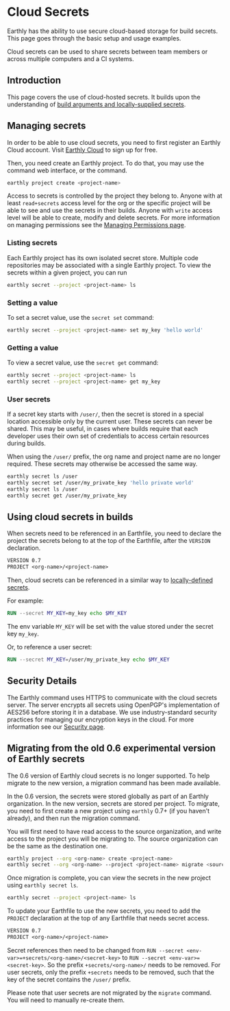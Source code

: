 # Cloud Secrets

Earthly has the ability to use secure cloud-based storage for build secrets. This page goes through the basic setup and usage examples.

Cloud secrets can be used to share secrets between team members or across multiple computers and a CI systems.

## Introduction

This page covers the use of cloud-hosted secrets. It builds upon the understanding of [build arguments and locally-supplied secrets](../guides/build-args.md).

## Managing secrets

In order to be able to use cloud secrets, you need to first register an Earthly Cloud account. Visit [Earthly Cloud](https://cloud.earthly.dev) to sign up for free.

Then, you need create an Earthly project. To do that, you may use the command web interface, or the command.

```bash
earthly project create <project-name>
```

Access to secrets is controlled by the project they belong to. Anyone with at least `read+secrets` access level for the org or the specific project will be able to see and use the secrets in their builds. Anyone with `write` access level will be able to create, modify and delete secrets. For more information on managing permissions see the [Managing Permissions page](./managing-permissions.md).

### Listing secrets

Each Earthly project has its own isolated secret store. Multiple code repositories may be associated with a single Earthly project. To view the secrets within a given project, you can run

```bash
earthly secret --project <project-name> ls
```

### Setting a value

To set a secret value, use the `secret set` command:

```bash
earthly secret --project <project-name> set my_key 'hello world'
```

### Getting a value

To view a secret value, use the `secret get` command:

```bash
earthly secret --project <project-name> ls
earthly secret --project <project-name> get my_key
```

### User secrets

If a secret key starts with `/user/`, then the secret is stored in a special location accessible only by the current user. These secrets can never be shared. This may be useful, in cases where builds require that each developer uses their own set of credentials to access certain resources during builds.

When using the `/user/` prefix, the org name and project name are no longer required. These secrets may otherwise be accessed the same way.

```bash
earthly secret ls /user
earthly secret set /user/my_private_key 'hello private world'
earthly secret ls /user
earthly secret get /user/my_private_key
```

## Using cloud secrets in builds

When secrets need to be referenced in an Earthfile, you need to declare the project the secrets belong to at the top of the Earthfile, after the `VERSION` declaration.

```Dockerfile
VERSION 0.7
PROJECT <org-name>/<project-name>
```

Then, cloud secrets can be referenced in a similar way to [locally-defined secrets](../guides/build-args.md).

For example:

```Dockerfile
RUN --secret MY_KEY=my_key echo $MY_KEY
```

The env variable `MY_KEY` will be set with the value stored under the secret key `my_key`.

Or, to reference a user secret:

```Dockerfile
RUN --secret MY_KEY=/user/my_private_key echo $MY_KEY
```

## Security Details

The Earthly command uses HTTPS to communicate with the cloud secrets server. The server encrypts all secrets using OpenPGP's implementation of AES256 before storing it in a database. We use industry-standard security practices for managing our encryption keys in the cloud. For more information see our [Security page](https://earthly.dev/security).

## Migrating from the old 0.6 experimental version of Earthly secrets

The 0.6 version of Earthly cloud secrets is no longer supported. To help migrate to the new version, a migration command has been made available.

In the 0.6 version, the secrets were stored globally as part of an Earthly organization. In the new version, secrets are stored per project. To migrate, you need to first create a new project using `earthly` 0.7+ (if you haven't already), and then run the migration command.

You will first need to have read access to the source organization, and write access to the project you will be migrating to. The source organization can be the same as the destination one.

```bash
earthly project --org <org-name> create <project-name>
earthly secret --org <org-name> --project <project-name> migrate <source-org-name>
```

Once migration is complete, you can view the secrets in the new project using `earthly secret ls`.

```bash
earthly secret --project <project-name> ls
```

To update your Earthfile to use the new secrets, you need to add the `PROJECT` declaration at the top of any Earthfile that needs secret access.

```Dockerfile
VERSION 0.7
PROJECT <org-name>/<project-name>
```

Secret references then need to be changed from `RUN --secret <env-var>=+secrets/<org-name>/<secret-key>` to `RUN --secret <env-var>=<secret-key>`. So the prefix `+secrets/<org-name>/` needs to be removed. For user secrets, only the prefix `+secrets` needs to be removed, such that the key of the secret contains the `/user/` prefix.

Please note that user secrets are not migrated by the `migrate` command. You will need to manually re-create them.
